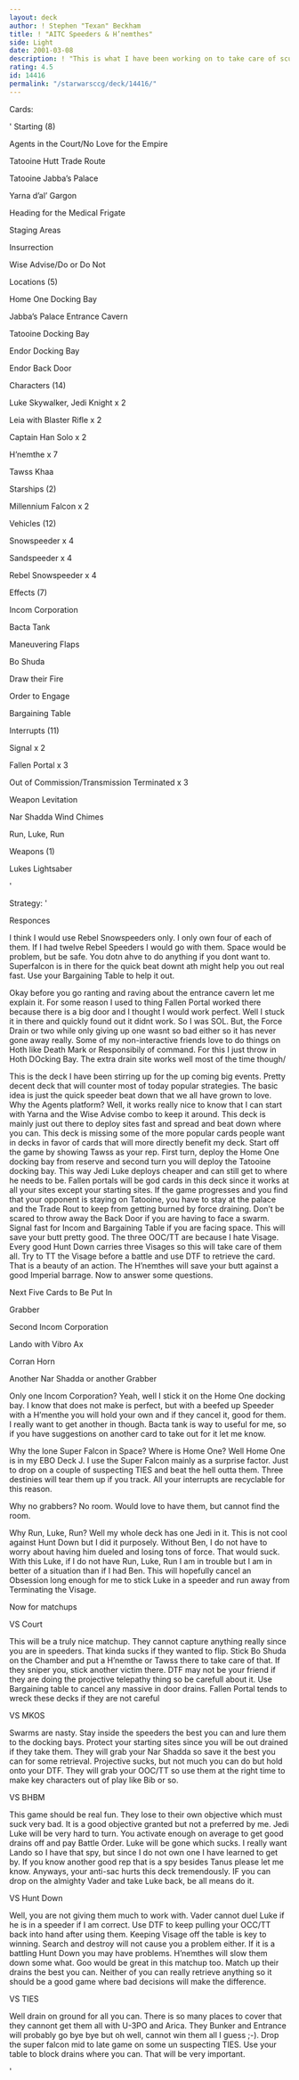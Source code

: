 ```yaml
---
layout: deck
author: ! Stephen "Texan" Beckham
title: ! "AITC Speeders & H’nemthes"
side: Light
date: 2001-03-08
description: ! "This is what I have been working on to take care of scum and Hunt Down"
rating: 4.5
id: 14416
permalink: "/starwarsccg/deck/14416/"
---
```

Cards: 

' 
Starting (8)

Agents in the Court/No Love for the Empire

Tatooine Hutt Trade Route

Tatooine Jabba&#8217;s Palace

Yarna d&#8217;al&#8217; Gargon

Heading for the Medical Frigate

Staging Areas

Insurrection

Wise Advise/Do or Do Not


Locations (5)

Home One Docking Bay

Jabba&#8217;s Palace Entrance Cavern

Tatooine Docking Bay

Endor Docking Bay

Endor Back Door


Characters (14)

Luke Skywalker, Jedi Knight x 2

Leia with Blaster Rifle x 2

Captain Han Solo x 2

H&#8217;nemthe x 7

Tawss Khaa


Starships (2)

Millennium Falcon x 2


Vehicles (12)

Snowspeeder x 4

Sandspeeder x 4

Rebel Snowspeeder x 4


Effects (7)

Incom Corporation

Bacta Tank

Maneuvering Flaps

Bo Shuda

Draw their Fire

Order to Engage

Bargaining Table


Interrupts (11)

Signal x 2

Fallen Portal x 3

Out of Commission/Transmission Terminated x 3

Weapon Levitation

Nar Shadda Wind Chimes

Run, Luke, Run


Weapons (1)

Lukes Lightsaber

'

Strategy: '

Responces

I think I would use Rebel Snowspeeders only.  I only own four of each of them.  If I had twelve Rebel Speeders I would go with them.  Space would be problem, but be safe.  You dotn ahve to do anything if you dont want to.  Superfalcon is in there for the quick beat downt ath might help you out real fast.  Use your Bargaining Table to help it out.


Okay before you go ranting and raving about the entrance cavern let me explain it.  For some reason I used to thing Fallen Portal worked there because there is a big door and I thought I would work perfect.  Well I stuck it in there and quickly found out it didnt work.  So I was SOL.  But, the Force Drain or two while only giving up one wasnt so bad either so it has never gone away really.  Some of my non-interactive friends love to do things on Hoth like Death Mark or Responsibily of command.  For this I just throw in Hoth DOcking Bay.  The extra drain site works well most of the time though/


This is the deck I have been stirring up for the up coming big events.  Pretty decent deck that will counter most of today popular strategies.  The basic idea is just the quick speeder beat down that we all have grown to love.  Why the Agents platform?  Well, it works really nice to know that I can start with Yarna and the Wise Advise combo to keep it around.  This deck is mainly just out there to deploy sites fast and spread and beat down where you can.  This deck is missing some of the more popular cards people want in decks in favor of cards that will more directly benefit my deck.  Start off the game by showing Tawss as your rep.  First turn, deploy the Home One docking bay from reserve and second turn you will deploy the Tatooine docking bay.  This way Jedi Luke deploys cheaper and can still get to where he needs to be.  Fallen portals will be god cards in this deck since it works at all your sites except your starting sites.  If the game progresses and you find that your opponent is staying on Tatooine, you have to stay at the palace and the Trade Rout to keep from getting burned by force draining.  Don’t be scared to throw away the Back Door if you are having to face a swarm.  Signal fast for Incom and Bargaining Table if you are facing space.  This will save your butt pretty good.  The three OOC/TT are because I hate Visage.  Every good Hunt Down carries three Visages so this will take care of them all.  Try to TT the Visage before a battle and use DTF to retrieve the card.  That is a beauty of an action.  The H’nemthes will save your butt against a good Imperial barrage.  Now to answer some questions.


Next Five Cards to Be Put In

Grabber

Second Incom Corporation

Lando with Vibro Ax

Corran Horn

Another Nar Shadda or another Grabber


Only one Incom Corporation?  Yeah, well I stick it on the Home One docking bay.  I know that does not make is perfect, but with a beefed up Speeder with a H’menthe you will hold your own and if they cancel it, good for them.  I really want to get another in though.  Bacta tank is way to useful for me, so if you have suggestions on another card to take out for it let me know.


Why the lone Super Falcon in Space?  Where is Home One?  Well Home One is in my EBO Deck J.  I use the Super Falcon mainly as a surprise factor.  Just to drop on a couple of suspecting TIES and beat the hell outta them.  Three destinies will tear them up if you track.  All your interrupts are recyclable for this reason.


Why no grabbers?  No room. Would love to have them, but cannot find the room.


Why Run, Luke, Run?  Well my whole deck has one Jedi in it.  This is not cool against Hunt Down but I did it purposely.  Without Ben, I do not have to worry about having him dueled and losing tons of force.  That would suck.  With this Luke, if I do not have Run, Luke, Run I am in trouble but I am in better of a situation than if I had Ben.  This will hopefully cancel an Obsession long enough for me to stick Luke in a speeder and run away from Terminating the Visage.


Now for matchups

VS Court

This will be a truly nice matchup.  They cannot capture anything really since you are in speeders.  That kinda sucks if they wanted to flip.  Stick Bo Shuda on the Chamber and put a H’nemthe or Tawss there to take care of that.  If they sniper you, stick another victim there.  DTF may not be your friend if they are doing the projective telepathy thing so be carefull about it.  Use Bargaining table to cancel any massive in door drains.  Fallen Portal tends to wreck these decks if they are not careful

VS MKOS

Swarms are nasty.  Stay inside the speeders the best you can and lure them to the docking bays.  Protect your starting sites since you will be out drained if they take them.  They will grab your Nar Shadda so save it the best you can for some retrieval.  Projective sucks, but not much you can do but hold onto your DTF.  They will grab your OOC/TT so use them at the right time to make key characters out of play like Bib or so.

VS BHBM

This game should be real fun.  They lose to their own objective which must suck very bad.  It is a good objective granted but not a preferred by me.  Jedi Luke will be very hard to turn.  You activate enough on average to get good drains off and pay Battle Order.  Luke will be gone which sucks.  I really want Lando so I have that spy, but since I do not own one I have learned to get by.  If you know another good rep that is a spy besides Tanus please let me know.  Anyways, your anti-sac hurts this deck tremendously.  IF you can drop on the almighty Vader and take Luke back, be all means do it.

VS Hunt Down

Well, you are not giving them much to work with.  Vader cannot duel Luke if he is in a speeder if I am correct.  Use DTF to keep pulling your OCC/TT back into hand after using them.  Keeping Visage off the table is key to winning.  Search and destroy will not cause you a problem either.  If it is a battling Hunt Down you may have problems.  H’nemthes will slow them down some what.  Goo would be great in this matchup too.  Match up their drains the best you can.  Neither of you can really retrieve anything so it should be a good game where bad decisions will make the difference.

VS TIES

Well drain on ground for all you can.  There is so many places to cover that they cannont get them all with U-3PO and Arica.  They Bunker and Entrance will probably go bye bye but oh well, cannot win them all I guess ;-).  Drop the super falcon mid to late game on some un suspecting TIES.  Use your table to block drains where you can.  That will be very important.

'
